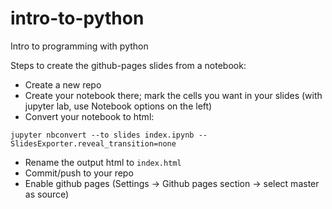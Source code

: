# intro-to-python
Intro to programming with python

Steps to create the github-pages slides from a notebook:
- Create a new repo
- Create your notebook there; mark the cells you want in your slides (with jupyter lab, use Notebook options on the left)
- Convert your notebook to html:

`jupyter nbconvert --to slides index.ipynb --SlidesExporter.reveal_transition=none`

- Rename the output html to `index.html`
- Commit/push to your repo
- Enable github pages (Settings → Github pages section → select master as source)
